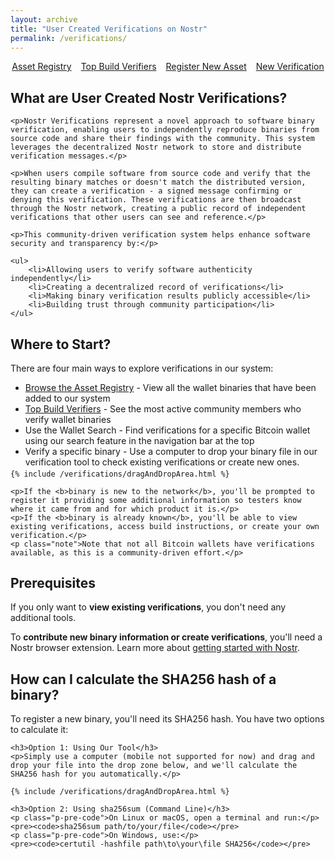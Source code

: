 ```yaml
---
layout: archive
title: "User Created Verifications on Nostr"
permalink: /verifications/
---
```


<style>
.p-pre-code {
    margin-bottom: 0;
}

pre {
    margin-top: 0.25em;
}

.nav-buttons-container {
    margin-bottom: 20px; 
    display: flex; 
    align-items: center; 
    justify-content: center; 
    gap: 15px;
}

@media (max-width: 768px) {
    .nav-buttons-container {
        display: grid;
        grid-template-columns: 1fr 1fr;
        gap: 10px;
        padding: 0 15px;
    }
    
    .nav-buttons-container a {
        width: 100%;
        height: 70px;
        display: flex;
        align-items: center;
        justify-content: center;
        text-align: center;
        box-sizing: border-box;
    }
}
</style>

<link rel="stylesheet" href="{{ base_path }}/assets/css/verifications.css">

<div class="nav-buttons-container">
    <a href="/assets/" class="btn btn-medium btn-success">Asset Registry</a>
    <a href="/verifiers/" class="btn btn-medium btn-success">Top Build Verifiers</a>
    <a href="/new_asset/" class="btn btn-medium btn-success">Register New Asset</a>
    <a href="/new_verification/" class="btn btn-medium btn-success">New Verification</a>
</div>

<div class="verifications-intro">
    <h2>What are User Created Nostr Verifications?</h2>

    <p>Nostr Verifications represent a novel approach to software binary verification, enabling users to independently reproduce binaries from source code and share their findings with the community. This system leverages the decentralized Nostr network to store and distribute verification messages.</p>

    <p>When users compile software from source code and verify that the resulting binary matches or doesn't match the distributed version, they can create a verification - a signed message confirming or denying this verification. These verifications are then broadcast through the Nostr network, creating a public record of independent verifications that other users can see and reference.</p>

    <p>This community-driven verification system helps enhance software security and transparency by:</p>

    <ul>
        <li>Allowing users to verify software authenticity independently</li>
        <li>Creating a decentralized record of verifications</li>
        <li>Making binary verification results publicly accessible</li>
        <li>Building trust through community participation</li>
    </ul>
</div>

<div class="getting-started">
    <h2>Where to Start?</h2>
    <p>There are four main ways to explore verifications in our system:</p>
    <ul style="margin-bottom: 0;">
        <li><a href="/assets/">Browse the Asset Registry</a> - View all the wallet binaries that have been added to our system</li>
        <li><a href="/verifiers/">Top Build Verifiers</a> - See the most active community members who verify wallet binaries</li>
        <li>Use the Wallet Search - Find verifications for a specific Bitcoin wallet using our search feature in the navigation bar at the top</li>
        <li>Verify a specific binary - Use a computer to drop your binary file in our verification tool to check existing verifications or create new ones.</li>
    </ul>

    {% include /verifications/dragAndDropArea.html %}

    <p>If the <b>binary is new to the network</b>, you'll be prompted to register it providing some additional information so testers know where it came from and for which product it is.</p>
    <p>If the <b>binary is already known</b>, you'll be able to view existing verifications, access build instructions, or create your own verification.</p>
    <p class="note">Note that not all Bitcoin wallets have verifications available, as this is a community-driven effort.</p>
</div>

<div class="prerequisites">
    <h2>Prerequisites</h2>
    <p>If you only want to <b>view existing verifications</b>, you don't need any additional tools.</p>
    <p>To <b>contribute new binary information or create verifications</b>, you'll need a Nostr browser extension. Learn more about <a href="/nostr/">getting started with Nostr</a>.</p>
</div>

<div class="calculate-hash">
    <h2>How can I calculate the SHA256 hash of a binary?</h2>
    <p>To register a new binary, you'll need its SHA256 hash. You have two options to calculate it:</p>

    <h3>Option 1: Using Our Tool</h3>
    <p>Simply use a computer (mobile not supported for now) and drag and drop your file into the drop zone below, and we'll calculate the SHA256 hash for you automatically.</p>

    {% include /verifications/dragAndDropArea.html %}

    <h3>Option 2: Using sha256sum (Command Line)</h3>
    <p class="p-pre-code">On Linux or macOS, open a terminal and run:</p>
    <pre><code>sha256sum path/to/your/file</code></pre>
    <p class="p-pre-code">On Windows, use:</p>
    <pre><code>certutil -hashfile path\to\your\file SHA256</code></pre>
</div>
